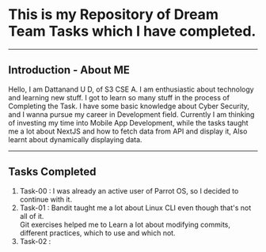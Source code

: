 # This is my Repository of Dream Team Tasks which I have completed.

---

## Introduction - About ME 
Hello, I am Dattanand U D, of S3 CSE A.
I am enthusiastic about technology and learning new stuff. I got to learn so many stuff in the process of Completing the Task. I have some basic knowledge about Cyber Security, and I wanna pursue my career in Development field. Currently I am thinking of investing my time into Mobile App Development, while the tasks taught me a lot about NextJS and how to fetch data from API and display it, Also learnt about dynamically displaying data.
 
---

## Tasks Completed
1. Task-00 : I was already an active user of Parrot OS, so I decided to continue with it.
2. Task-01 : Bandit taught me a lot about Linux CLI even though that's not all of it. <br> Git exercises helped me to Learn a lot about modifying commits, different practices, which to use and which not.
3. Task-02 : 